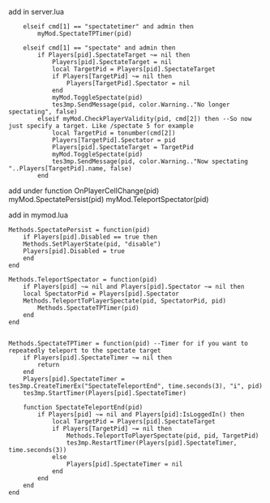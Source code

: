 

add in server.lua

		elseif cmd[1] == "spectatetimer" and admin then
			myMod.SpectateTPTimer(pid)	
			
		elseif cmd[1] == "spectate" and admin then
            if Players[pid].SpectateTarget ~= nil then
                Players[pid].SpectateTarget = nil
                local TargetPid = Players[pid].SpectateTarget
                if Players[TargetPid] ~= nil then
                    Players[TargetPid].Spectator = nil
                end    
                myMod.ToggleSpectate(pid)
                tes3mp.SendMessage(pid, color.Warning.."No longer spectating", false)
            elseif myMod.CheckPlayerValidity(pid, cmd[2]) then --So now just specify a target. Like /spectate 5 for example
                local TargetPid = tonumber(cmd[2])
                Players[TargetPid].Spectator = pid
                Players[pid].SpectateTarget = TargetPid
                myMod.ToggleSpectate(pid)
                tes3mp.SendMessage(pid, color.Warning.."Now spectating "..Players[TargetPid].name, false)
            end  
            
add under function OnPlayerCellChange(pid)          
	myMod.SpectatePersist(pid)
	myMod.TeleportSpectator(pid)           
            
            
            
add in mymod.lua 
	
	Methods.SpectatePersist = function(pid) 
	    if Players[pid].Disabled == true then
		Methods.SetPlayerState(pid, "disable")
		Players[pid].Disabled = true
	    end
	end 

	Methods.TeleportSpectator = function(pid)
	    if Players[pid] ~= nil and Players[pid].Spectator ~= nil then
		local SpectatorPid = Players[pid].Spectator
		Methods.TeleportToPlayerSpectate(pid, SpectatorPid, pid)
			Methods.SpectateTPTimer(pid)
	    end    
	end	


	Methods.SpectateTPTimer = function(pid) --Timer for if you want to repeatedly teleport to the spectate target
		if Players[pid].SpectateTimer ~= nil then
			return
		end	
		Players[pid].SpectateTimer = tes3mp.CreateTimerEx("SpectateTeleportEnd", time.seconds(3), "i", pid)
		tes3mp.StartTimer(Players[pid].SpectateTimer)

		function SpectateTeleportEnd(pid)
			if Players[pid] ~= nil and Players[pid]:IsLoggedIn() then
				local TargetPid = Players[pid].SpectateTarget
				if Players[TargetPid] ~= nil then
					Methods.TeleportToPlayerSpectate(pid, pid, TargetPid)
					tes3mp.RestartTimer(Players[pid].SpectateTimer, time.seconds(3))
				else
					Players[pid].SpectateTimer = nil
				end
			end
		end	
	end 
